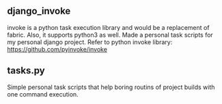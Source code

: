## django_invoke
invoke is a python task execution library and would be a replacement of fabric. Also, it supports python3 as well. Made a personal task scripts for my personal django project.
Refer to python invoke library: https://github.com/pyinvoke/invoke

## tasks.py
Simple personal task scripts that help boring routins of project builds with one command execution.
